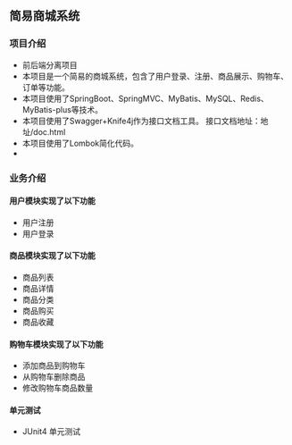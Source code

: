## 简易商城系统

### 项目介绍
- 前后端分离项目
- 本项目是一个简易的商城系统，包含了用户登录、注册、商品展示、购物车、订单等功能。
- 本项目使用了SpringBoot、SpringMVC、MyBatis、MySQL、Redis、MyBatis-plus等技术。
- 本项目使用了Swagger+Knife4j作为接口文档工具。 接口文档地址：地址/doc.html
- 本项目使用了Lombok简化代码。
- 

### 业务介绍
#### 用户模块实现了以下功能
- 用户注册
- 用户登录

#### 商品模块实现了以下功能
- 商品列表
- 商品详情
- 商品分类
- 商品购买
- 商品收藏

#### 购物车模块实现了以下功能
- 添加商品到购物车
- 从购物车删除商品
- 修改购物车商品数量

#### 单元测试
- JUnit4 单元测试